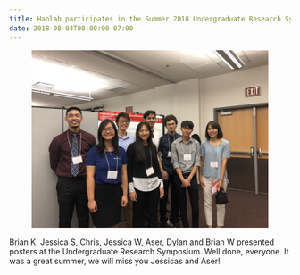 ```yaml
---
title: Hanlab participates in the Summer 2018 Undergraduate Research Symposium
date: 2018-08-04T00:00:00-07:00
---
```

<figure>
    <img src="/assets/images/IMG_3274.jpg">
</figure>
Brian K, Jessica S, Chris, Jessica W, Aser, Dylan and Brian W presented posters at the Undergraduate Research Symposium. Well done, everyone. It was a great summer, we will miss you Jessicas and Aser! 


